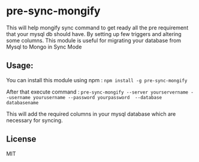 # pre-sync-mongify
This will help mongify sync command to get ready all the pre requirement that your mysql db should have. By setting up few triggers and altering some columns.
This module is useful for migrating your database from Mysql to Mongo in Sync Mode 


Usage:
------
You can install this module using npm : 
`npm install -g pre-sync-mongify`

After that execute command : 
`pre-sync-mongify --server yourservername --username yourusername --password yourpassword  --database databasename`

This will add the required columns in your mysql database which are necessary for syncing.


## License
MIT
 
